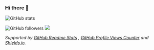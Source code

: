 ### Hi there 👋

<!--
**abdullah-al-masud/abdullah-al-masud** is a ✨ _special_ ✨ repository because its `README.md` (this file) appears on your GitHub profile.

Here are some ideas to get you started:

- 🔭 I’m currently working on ...
- 🌱 I’m currently learning ...
- 👯 I’m looking to collaborate on ...
- 🤔 I’m looking for help with ...
- 💬 Ask me about ...
- 📫 How to reach me: ...
- 😄 Pronouns: ...
- ⚡ Fun fact: ...
-->

![GitHub stats](https://github-readme-stats.vercel.app/api?username=abdullah-al-masud&show_icons=true&theme=radical&hide=prs,issues,contribs)

![GitHub followers](https://img.shields.io/github/followers/abdullah-al-masud?color=red) ![](https://komarev.com/ghpvc/?username=abdullah-al-masud&color=blue&label=Profile+Views)

*Supported by [GitHub Readme Stats](https://github.com/anuraghazra/github-readme-stats) , [GitHub Profile Views Counter](https://github.com/antonkomarev/github-profile-views-counter) and [Shields.io](https://github.com/badges/shields).*
